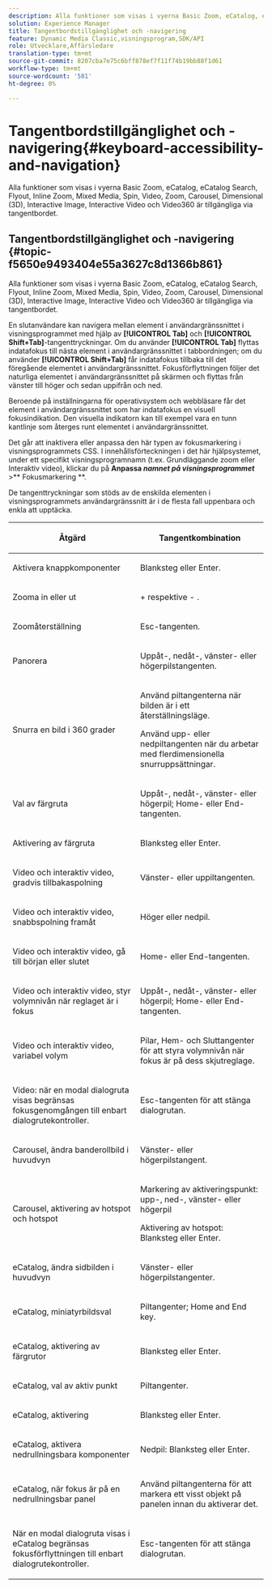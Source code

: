 ```yaml
---
description: Alla funktioner som visas i vyerna Basic Zoom, eCatalog, eCatalog Search, Flyout, Inline Zoom, Mixed Media, Spin, Video, Zoom, Dimensional (3D), Carousel, Interactive Image, Interactive Video och Video360 är tillgängliga via tangentbordet.
solution: Experience Manager
title: Tangentbordstillgänglighet och -navigering
feature: Dynamic Media Classic,visningsprogram,SDK/API
role: Utvecklare,Affärsledare
translation-type: tm+mt
source-git-commit: 8207cba7e75c6bff878ef7f11f74b19bb88f1d61
workflow-type: tm+mt
source-wordcount: '581'
ht-degree: 0%

---
```


# Tangentbordstillgänglighet och -navigering{#keyboard-accessibility-and-navigation}

Alla funktioner som visas i vyerna Basic Zoom, eCatalog, eCatalog Search, Flyout, Inline Zoom, Mixed Media, Spin, Video, Zoom, Carousel, Dimensional (3D), Interactive Image, Interactive Video och Video360 är tillgängliga via tangentbordet.

<!-- Updated June 1, 2020 from https://wiki.corp.adobe.com/pages/viewpage.action?spaceKey=scene7qa&title=s7Viewers%2C+S7SDK%2C+S7OnDemand+Release+Notes - Contact is Sasha -->

## Tangentbordstillgänglighet och -navigering {#topic-f5650e9493404e55a3627c8d1366b861}

Alla funktioner som visas i vyerna Basic Zoom, eCatalog, eCatalog Search, Flyout, Inline Zoom, Mixed Media, Spin, Video, Zoom, Carousel, Dimensional (3D), Interactive Image, Interactive Video och Video360 är tillgängliga via tangentbordet.

En slutanvändare kan navigera mellan element i användargränssnittet i visningsprogrammet med hjälp av **[!UICONTROL Tab]** och **[!UICONTROL Shift+Tab]**-tangenttryckningar. Om du använder **[!UICONTROL Tab]** flyttas indatafokus till nästa element i användargränssnittet i tabbordningen; om du använder **[!UICONTROL Shift+Tab]** får indatafokus tillbaka till det föregående elementet i användargränssnittet. Fokusförflyttningen följer det naturliga elementet i användargränssnittet på skärmen och flyttas från vänster till höger och sedan uppifrån och ned.

Beroende på inställningarna för operativsystem och webbläsare får det element i användargränssnittet som har indatafokus en visuell fokusindikation. Den visuella indikatorn kan till exempel vara en tunn kantlinje som återges runt elementet i användargränssnittet.

Det går att inaktivera eller anpassa den här typen av fokusmarkering i visningsprogrammets CSS. I innehållsförteckningen i det här hjälpsystemet, under ett specifikt visningsprogramnamn (t.ex. Grundläggande zoom eller Interaktiv video), klickar du på **Anpassa *namnet på visningsprogrammet*** >** Fokusmarkering **.

De tangenttryckningar som stöds av de enskilda elementen i visningsprogrammets användargränssnitt är i de flesta fall uppenbara och enkla att upptäcka.

<table id="table_8C49100412224324BF1DBF7FDFDCCBF8"> 
 <thead> 
  <tr> 
   <th colname="col1" class="entry"> <p>Åtgärd </p> </th> 
   <th colname="col2" class="entry"> <p>Tangentkombination </p> </th> 
  </tr> 
 </thead>
 <tbody> 
  <tr> 
   <td colname="col1"> <p>Aktivera knappkomponenter </p> </td> 
   <td colname="col2"> <p>Blanksteg eller Enter. </p> </td> 
  </tr> 
  <tr> 
   <td colname="col1"> <p>Zooma in eller ut </p> </td> 
   <td colname="col2"> <p> <span class="uicontrol"> +  </span> respektive  <span class="uicontrol"> -  </span>. </p> </td> 
  </tr> 
  <tr> 
   <td colname="col1"> <p>Zoomåterställning </p> </td> 
   <td colname="col2"> <p>Esc-tangenten. </p> </td> 
  </tr> 
  <tr> 
   <td colname="col1"> <p>Panorera </p> </td> 
   <td colname="col2"> <p>Uppåt-, nedåt-, vänster- eller högerpilstangenten. </p> </td> 
  </tr> 
  <tr> 
   <td colname="col1"> <p>Snurra en bild i 360 grader </p> </td> 
   <td colname="col2"> <p>Använd piltangenterna när bilden är i ett återställningsläge. </p> <p>Använd upp- eller nedpiltangenten när du arbetar med flerdimensionella snurruppsättningar. </p> </td> 
  </tr> 
  <tr> 
   <td colname="col1"> <p>Val av färgruta </p> </td> 
   <td colname="col2"> <p>Uppåt-, nedåt-, vänster- eller högerpil; Home- eller End-tangenten. </p> </td> 
  </tr> 
  <tr> 
   <td colname="col1"> <p>Aktivering av färgruta </p> </td> 
   <td colname="col2"> <p>Blanksteg eller Enter. </p> </td> 
  </tr> 
  <tr> 
   <td colname="col1"> <p>Video och interaktiv video, gradvis tillbakaspolning </p> </td> 
   <td colname="col2"> <p>Vänster- eller uppiltangenten. </p> </td> 
  </tr> 
  <tr> 
   <td colname="col1"> <p>Video och interaktiv video, snabbspolning framåt </p> </td> 
   <td colname="col2"> <p>Höger eller nedpil. </p> </td> 
  </tr> 
  <tr> 
   <td colname="col1"> <p>Video och interaktiv video, gå till början eller slutet </p> </td> 
   <td colname="col2"> <p>Home- eller End-tangenten. </p> </td> 
  </tr> 
  <tr> 
   <td colname="col1"> <p>Video och interaktiv video, styr volymnivån när reglaget är i fokus </p> </td> 
   <td colname="col2"> <p>Uppåt-, nedåt-, vänster- eller högerpil; Home- eller End-tangenten. </p> </td> 
  </tr> 
  <tr> 
   <td colname="col1"> <p>Video och interaktiv video, variabel volym </p> </td> 
   <td colname="col2"> <p>Pilar, Hem- och Sluttangenter för att styra volymnivån när fokus är på dess skjutreglage. </p> </td> 
  </tr> 
  <tr> 
   <td colname="col1"> <p>Video: när en modal dialogruta visas begränsas fokusgenomgången till enbart dialogrutekontroller. </p> </td> 
   <td colname="col2"> <p>Esc-tangenten för att stänga dialogrutan. </p> </td> 
  </tr> 
  <tr> 
   <td colname="col1"> <p>Carousel, ändra banderollbild i huvudvyn </p> </td> 
   <td colname="col2"> <p>Vänster- eller högerpilstangent. </p> </td> 
  </tr> 
  <tr> 
   <td colname="col1"> <p>Carousel, aktivering av hotspot och hotspot </p> </td> 
   <td colname="col2"> <p>Markering av aktiveringspunkt: upp-, ned-, vänster- eller högerpil </p> <p>Aktivering av hotspot: Blanksteg eller Enter. </p> </td> 
  </tr> 
  <tr> 
   <td colname="col1"> <p>eCatalog, ändra sidbilden i huvudvyn </p> </td> 
   <td colname="col2"> <p> Vänster- eller högerpilstangenter. </p> </td> 
  </tr> 
  <tr> 
   <td colname="col1"> <p>eCatalog, miniatyrbildsval </p> </td> 
   <td colname="col2"> <p>Piltangenter; Home and End key. </p> </td> 
  </tr> 
  <tr> 
   <td colname="col1"> <p>eCatalog, aktivering av färgrutor </p> </td> 
   <td colname="col2"> <p>Blanksteg eller Enter. </p> </td> 
  </tr> 
  <tr> 
   <td colname="col1"> <p>eCatalog, val av aktiv punkt </p> </td> 
   <td colname="col2"> <p>Piltangenter. </p> </td> 
  </tr> 
  <tr> 
   <td colname="col1"> <p>eCatalog, aktivering </p> </td> 
   <td colname="col2"> <p>Blanksteg eller Enter. </p> </td> 
  </tr> 
  <tr> 
   <td colname="col1"> <p>eCatalog, aktivera nedrullningsbara komponenter </p> </td> 
   <td colname="col2"> <p> Nedpil: Blanksteg eller Enter. </p> </td> 
  </tr> 
  <tr> 
   <td colname="col1"> <p>eCatalog, när fokus är på en nedrullningsbar panel </p> </td> 
   <td colname="col2"> <p>Använd piltangenterna för att markera ett visst objekt på panelen innan du aktiverar det. </p> </td> 
  </tr> 
  <tr> 
   <td colname="col1"> <p>När en modal dialogruta visas i eCatalog begränsas fokusförflyttningen till enbart dialogrutekontroller. </p> </td> 
   <td colname="col2"> <p>Esc-tangenten för att stänga dialogrutan. </p> </td> 
  </tr> 
 </tbody> 
</table>
